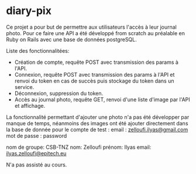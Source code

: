# diary-pix

Ce projet a pour but de permettre aux utilisateurs l'accès à leur journal photo.
Pour ce faire une API a été développé from scratch au préalable en Ruby on Rails avec une base de données postgreSQL.

Liste des fonctionnalitées:

- Création de compte, requête POST avec transmission des params à l'API.
- Connexion, requête POST avec transmission des params à l'API et renvoi du token en cas de succès
puis stockage du token dans un service.
- Déconnexion, suppression du token.
- Accès au journal photo, requête GET, renvoi d'une liste d'image par l'API et affichage.

La fonctionnalité permettant d'ajouter une photo n'a pas été développer par manque de temps, néanmoins des images ont été
ajouter directement dans la base de donnée pour le compte de test :
email : zelloufi.ilyas@gmail.com
mot de passe : password

nom de groupe: CSB-TNZ
nom: Zelloufi
prénom: Ilyas
email: ilyas.zelloufi@epitech.eu

N'a pas assisté au cours.

